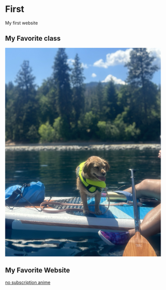 # First
My first website

## My Favorite class
![awesome day](LunaPaddleboard.jpeg)

## My Favorite Website
[no subscription anime](https://www.wcofun.net/)
